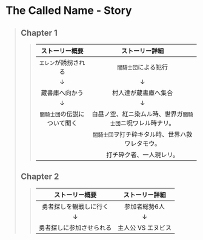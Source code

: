 # The Called Name - Story
> ## Chapter 1
>> |ストーリー概要              |ストーリー詳細                                            |
>> |:--------------------------:|:--------------------------------------------------------:|
>> |`エレン`が誘拐される        |`闇騎士団`による犯行                                      |
>> |↓                           |↓                                                         |
>> |蔵書庫へ向かう              |村人達が蔵書庫へ集合                                      |
>> |↓                           |↓                                                         |
>> |`闇騎士団`の伝説について聞く|白昼ノ空、紅ニ染ムル時、世界ガ`闇騎士団`ニ呪ワレル時ナリ。|
>> |                            |`闇騎士団`ヲ打チ砕キタル時、世界ハ救ワレタモウ。          |
>> |                            |打チ砕ク者、一人現レリ。                                  |
> 
> ## Chapter 2
>> |ストーリー概要              |ストーリー詳細                                            |
>> |:--------------------------:|:--------------------------------------------------------:|
>> |勇者探しを観戦しに行く      |参加者総勢6人                                             |
>> |↓                           |↓                                                         |
>> |勇者探しに参加させられる    |主人公 VS エヌビス                                        |
